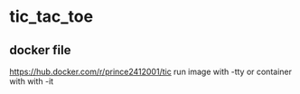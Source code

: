 # tic_tac_toe
## docker file
https://hub.docker.com/r/prince2412001/tic
run image with -tty or container with with -it 
